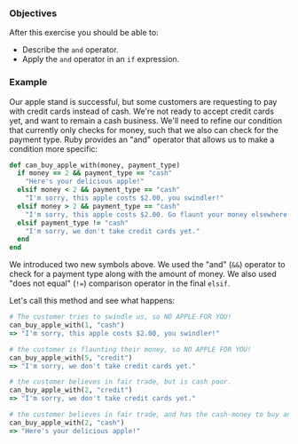 <!-- { ids:[69], language:'Ruby', type:'workshop', order: 3, name:'And Operator', description:'Learn how to refine a condition using the and operator.' }-->

### Objectives

After this exercise you should be able to:

- Describe the `and` operator.
- Apply the `and` operator in an `if` expression.

### Example

Our apple stand is successful, but some customers are requesting to pay with credit cards instead of cash. We're not ready to accept credit cards yet, and want to remain a cash business. We'll need to refine our condition that currently only checks for money, such that we also can check for the payment type. Ruby provides an "and" operator that allows us to make a condition more specific:

```ruby
def can_buy_apple_with(money, payment_type)
  if money == 2 && payment_type == "cash"
    "Here's your delicious apple!"
  elsif money < 2 && payment_type == "cash"
    "I'm sorry, this apple costs $2.00, you swindler!"
  elsif money > 2 && payment_type == "cash"
    "I'm sorry, this apple costs $2.00. Go flaunt your money elsewhere!"
  elsif payment_type != "cash"
    "I'm sorry, we don't take credit cards yet."
  end
end
```

We introduced two new symbols above. We used the "and" (`&&`) operator to check for a payment type along with the amount of money. We also used "does not equal" (`!=`) comparison operator in the final `elsif`.

Let's call this method and see what happens:

```ruby
# The customer tries to swindle us, so NO APPLE FOR YOU!
can_buy_apple_with(1, "cash")
=> "I'm sorry, this apple costs $2.00, you swindler!"

# the customer is flaunting their money, so NO APPLE FOR YOU!
can_buy_apple_with(5, "credit")
=> "I'm sorry, we don't take credit cards yet."

# the customer believes in fair trade, but is cash poor.
can_buy_apple_with(2, "credit")
=> "I'm sorry, we don't take credit cards yet."

# the customer believes in fair trade, and has the cash-money to buy an apple!
can_buy_apple_with(2, "cash")
=> "Here's your delicious apple!"
```

